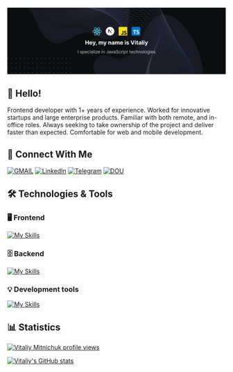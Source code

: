[![Header](https://github.com/vitaliy-mitnichuk/vitaliy-mitnichuk/blob/main/githubbanner.png?raw=true "Header")](https://github.com/vitaliy-mitnichuk)

## 👋 Hello! 
Frontend developer with 1+ years of experience.  Worked for innovative startups and large enterprise products.  Familiar with both remote, and in-office roles.  Always seeking to take ownership of the project and deliver faster than expected.  Comfortable for web and mobile development.

## 📲 Connect With Me
[![GMAIL](https://img.shields.io/badge/Gmail-D14836?style=for-the-badge&logo=gmail&logoColor=white)](mailto:mitvitchuk@gmail.com?subject=Your%20Subject&body=Your%20Message)
[![LinkedIn](https://img.shields.io/badge/LinkedIn-0077B5?style=for-the-badge&logo=linkedin&logoColor=white)](https://www.linkedin.com/in/vitaliy-mitnichuk/)
[![Telegram](https://img.shields.io/badge/Telegram-2CA5E0?style=for-the-badge&logo=telegram&logoColor=white)](https://t.me/vitaliy_mitnichuk)
[![DOU](https://s.dou.ua/assets/img/favicon32.png)](https://dou.ua/users/vitaliy-mitnichuk/)

## 🛠️ Technologies & Tools
### 🖥️ Frontend
[![My Skills](https://skillicons.dev/icons?i=js,ts,react,nextjs,html,css,tailwindcss,styledcomponents)](https://skillicons.dev)
### 🗄️ Backend
[![My Skills](https://skillicons.dev/icons?i=nodejs,express,mongodb,prisma)](https://skillicons.dev)
### 💡 Development tools
[![My Skills](https://skillicons.dev/icons?i=git,github,docker,vscode,bash,postman,figma)](https://skillicons.dev)

## 📊 Statistics
[![Vitaliy Mitnichuk profile views](https://u8views.com/api/v1/github/profiles/89874701/views/day-week-month-total-count.svg)](https://u8views.com/github/bob1663)

[![Vitaliy's GitHub stats](https://github-readme-stats.vercel.app/api?username=vitaliy-mitnichuk&theme=dark&count_private=true)](https://github.com/anuraghazra/github-readme-stats)
